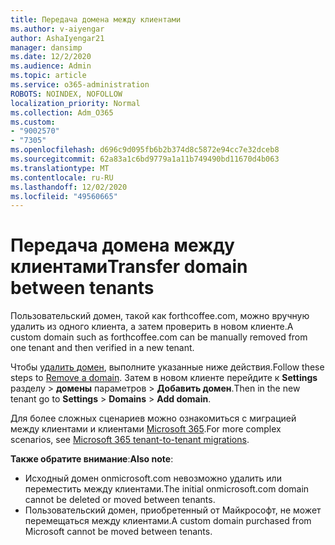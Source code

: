 ```yaml
---
title: Передача домена между клиентами
ms.author: v-aiyengar
author: AshaIyengar21
manager: dansimp
ms.date: 12/2/2020
ms.audience: Admin
ms.topic: article
ms.service: o365-administration
ROBOTS: NOINDEX, NOFOLLOW
localization_priority: Normal
ms.collection: Adm_O365
ms.custom:
- "9002570"
- "7305"
ms.openlocfilehash: d696c9d095fb6b2b374d8c5872e94cc7e32dceb8
ms.sourcegitcommit: 62a83a1c6bd9779a1a11b749490bd11670d4b063
ms.translationtype: MT
ms.contentlocale: ru-RU
ms.lasthandoff: 12/02/2020
ms.locfileid: "49560665"
---
```

# <a name="transfer-domain-between-tenants"></a><span data-ttu-id="64197-102">Передача домена между клиентами</span><span class="sxs-lookup"><span data-stu-id="64197-102">Transfer domain between tenants</span></span>

<span data-ttu-id="64197-103">Пользовательский домен, такой как forthcoffee.com, можно вручную удалить из одного клиента, а затем проверить в новом клиенте.</span><span class="sxs-lookup"><span data-stu-id="64197-103">A custom domain such as forthcoffee.com can be manually removed from one tenant and then verified in a new tenant.</span></span>

<span data-ttu-id="64197-104">Чтобы [удалить домен](https://docs.microsoft.com/microsoft-365/admin/get-help-with-domains/remove-a-domain), выполните указанные ниже действия.</span><span class="sxs-lookup"><span data-stu-id="64197-104">Follow these steps to [Remove a domain](https://docs.microsoft.com/microsoft-365/admin/get-help-with-domains/remove-a-domain).</span></span> <span data-ttu-id="64197-105">Затем в новом клиенте перейдите к **Settings** разделу  >  **домены** параметров  >  **Добавить домен**.</span><span class="sxs-lookup"><span data-stu-id="64197-105">Then in the new tenant go to **Settings** > **Domains** > **Add domain**.</span></span>

<span data-ttu-id="64197-106">Для более сложных сценариев можно ознакомиться с миграцией между клиентами и клиентами [Microsoft 365](https://docs.microsoft.com/microsoft-365/enterprise/microsoft-365-tenant-to-tenant-migrations).</span><span class="sxs-lookup"><span data-stu-id="64197-106">For more complex scenarios, see [Microsoft 365 tenant-to-tenant migrations](https://docs.microsoft.com/microsoft-365/enterprise/microsoft-365-tenant-to-tenant-migrations).</span></span>

<span data-ttu-id="64197-107">**Также обратите внимание**:</span><span class="sxs-lookup"><span data-stu-id="64197-107">**Also note**:</span></span>
- <span data-ttu-id="64197-108">Исходный домен onmicrosoft.com невозможно удалить или переместить между клиентами.</span><span class="sxs-lookup"><span data-stu-id="64197-108">The initial onmicrosoft.com domain cannot be deleted or moved between tenants.</span></span>
- <span data-ttu-id="64197-109">Пользовательский домен, приобретенный от Майкрософт, не может перемещаться между клиентами.</span><span class="sxs-lookup"><span data-stu-id="64197-109">A custom domain purchased from Microsoft cannot be moved between tenants.</span></span>